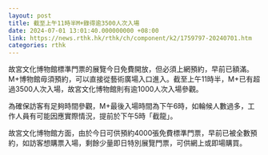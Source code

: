 ```yaml
---
layout: post
title: 截至上午11時半M+錄得逾3500人次入場
date: 2024-07-01 13:01:40.000000000 +08:00
link: https://news.rthk.hk/rthk/ch/component/k2/1759797-20240701.htm
categories: rthk
---
```


故宮文化博物館標準門票的展覽今日免費開放，但必須上網預約，早前已額滿。M+博物館毋須預約，可以直接從藝術廣場入口進入。截至上午11時半，M+已有超過3500人次入場，故宮文化博物館則有逾1000人次入場參觀。

為確保訪客有足夠時間參觀，M+最後入場時間為下午6時，如輪候人數過多，工作人員有可能因應實際情況，提前於下午5時「截龍」。

故宮文化博物館方面，由於今日可供預約4000張免費標準門票，早前已被全數預約，如訪客想購票入場，剩餘少量即日特別展覽門票，可供網上或即場購買。
